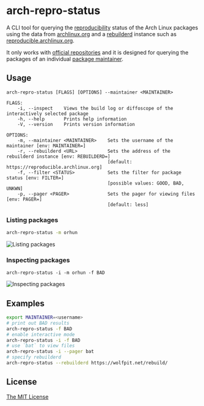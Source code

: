 # arch-repro-status

A CLI tool for querying the [reproducibility](https://reproducible-builds.org/) status of the Arch Linux packages using the data from [archlinux.org](https://archlinux.org/packages) and a [rebuilderd](https://wiki.archlinux.org/index.php/Rebuilderd) instance such as [reproducible.archlinux.org](https://reproducible.archlinux.org/).

It only works with [official repositories](https://wiki.archlinux.org/index.php/Official_repositories) and it is designed for querying the packages of an individual [package maintainer](https://wiki.archlinux.org/index.php/Arch_terminology#Package_maintainer).

## Usage

```
arch-repro-status [FLAGS] [OPTIONS] --maintainer <MAINTAINER>
```

```
FLAGS:
    -i, --inspect    Views the build log or diffoscope of the interactively selected package
    -h, --help       Prints help information
    -V, --version    Prints version information

OPTIONS:
    -m, --maintainer <MAINTAINER>    Sets the username of the maintainer [env: MAINTAINER=]
    -r, --rebuilderd <URL>           Sets the address of the rebuilderd instance [env: REBUILDERD=]
                                     [default: https://reproducible.archlinux.org]
    -f, --filter <STATUS>            Sets the filter for package status [env: FILTER=]
                                     [possible values: GOOD, BAD, UNKWN]
    -p, --pager <PAGER>              Sets the pager for viewing files [env: PAGER=]
                                     [default: less]
```

### Listing packages

```sh
arch-repro-status -m orhun
```

![Listing packages](https://user-images.githubusercontent.com/24392180/115127741-928b6900-9fe1-11eb-9bad-f4589f2943f9.gif)


### Inspecting packages

```
arch-repro-status -i -m orhun -f BAD
```

![Inspecting packages](https://user-images.githubusercontent.com/24392180/115127748-a1721b80-9fe1-11eb-90cb-973a750515d7.gif)

## Examples

```sh
export MAINTAINER=<username>
# print out BAD results
arch-repro-status -f BAD
# enable interactive mode
arch-repro-status -i -f BAD
# use `bat` to view files
arch-repro-status -i --pager bat
# specify rebuilderd
arch-repro-status --rebuilderd https://wolfpit.net/rebuild/
```

## License

[The MIT License](https://opensource.org/licenses/MIT)
